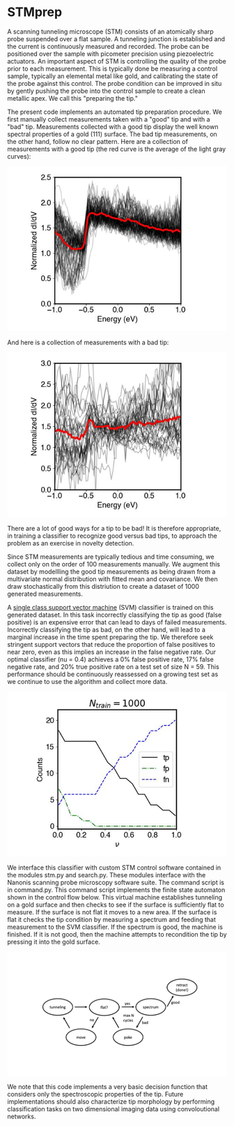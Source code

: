 # STMprep

A scanning tunneling microscope (STM) consists of an atomically sharp probe suspended over a flat sample.  A tunneling junction is established and the current is continuously measured and recorded.  The probe can be positioned over the sample with picometer precision using piezoelectric actuators.  An important aspect of STM is controlling the quality of the probe prior to each measurement.  This is typically done be measuring a control sample, typically an elemental metal like gold, and calibrating the state of the probe against this control.  The probe condition can be improved in situ by gently pushing the probe into the control sample to create a clean metallic apex.  We call this "preparing the tip."  

The present code implements an automated tip preparation procedure.  We first manually collect measurements taken with a "good" tip and with a "bad" tip.  Measurements collected with a good tip display the well known spectral properties of a gold (111) surface.  The bad tip measurements, on the other hand, follow no clear pattern.  Here are a collection of measurements with a good tip (the red curve is the average of the light gray curves):

![Alt text](good_specs.jpg)

And here is a collection of measurements with a bad tip:

![Alt text](bad_specs.jpg)

There are a lot of good ways for a tip to be bad!  It is therefore appropriate, in training a classifier to recognize good versus bad tips, to approach the problem as an exercise in novelty detection.  

Since STM measurements are typically tedious and time consuming, we collect only on the order of 100 measurements manually.  We augment this dataset by modellling the good tip measurements as being drawn from a multivariate normal distribution with fitted mean and covariance.  We then draw stochastically from this distriution to create a dataset of 1000 generated measurements.  

A [single class support vector machine](https://citeseerx.ist.psu.edu/viewdoc/download?doi=10.1.1.675.575&rep=rep1&type=pdf) (SVM) classifier is trained on this generated dataset.  In this task incorrectly classifying the tip as good (false positive) is an expensive error that can lead to days of failed measurements.  Incorrectly classifying the tip as bad, on the other hand, will lead to a marginal increase in the time spent preparing the tip.  We therefore seek stringent support vectors that reduce the proportion of false positives to near zero, even as this implies an increase in the false negative rate.  Our optimal classifier (nu = 0.4) achieves a 0% false positive rate, 17% false negative rate, and 20% true positive rate on a test set of size N = 59.  This performance should be continuously reassessed on a growing test set as we continue to use the algorithm and collect more data.

![Alt text](Xgen_performance.jpg)

We interface this classifier with custom STM control software contained in the modules stm.py and search.py.  These modules interface with the Nanonis scanning probe microscopy software suite.  The command script is in command.py.  This command script implements the finite state automaton shown in the control flow below.  This virtual machine establishes tunneling on a gold surface and then checks to see if the surface is sufficiently flat to measure.  If the surface is not flat it moves to a new area.  If the surface is flat it checks the tip condition by measuring a spectrum and feeding that measurement to the SVM classifier.  If the spectrum is good, the machine is finished.  If it is not good, then the machine attempts to recondition the tip by pressing it into the gold surface.

![Alt text](control_flow.jpg)

We note that this code implements a very basic decision function that considers only the spectroscopic properties of the tip.  Future implementations should also characterize tip morphology by performing classification tasks on two dimensional imaging data using convoloutional networks.
